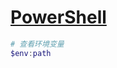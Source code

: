 # [PowerShell](https://learn.microsoft.com/zh-cn/powershell/)

```powershell
# 查看环境变量
$env:path
```
